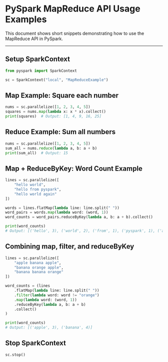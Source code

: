 # PySpark MapReduce API Usage Examples

This document shows short snippets demonstrating how to use the MapReduce API in PySpark.

---

## Setup SparkContext

```python
from pyspark import SparkContext

sc = SparkContext("local", "MapReduceExample")
```

## Map Example: Square each number
```python
nums = sc.parallelize([1, 2, 3, 4, 5])
squares = nums.map(lambda x: x * x).collect()
print(squares)  # Output: [1, 4, 9, 16, 25]

```

## Reduce Example: Sum all numbers

```python
nums = sc.parallelize([1, 2, 3, 4, 5])
sum_all = nums.reduce(lambda a, b: a + b)
print(sum_all)  # Output: 15

```

## Map + ReduceByKey: Word Count Example
```python
lines = sc.parallelize([
    "hello world",
    "hello from pyspark",
    "hello world again"
])

words = lines.flatMap(lambda line: line.split(" "))
word_pairs = words.map(lambda word: (word, 1))
word_counts = word_pairs.reduceByKey(lambda a, b: a + b).collect()

print(word_counts)
# Output: [('hello', 3), ('world', 2), ('from', 1), ('pyspark', 1), ('again', 1)]

```


## Combining map, filter, and reduceByKey
```python
lines = sc.parallelize([
    "apple banana apple",
    "banana orange apple",
    "banana banana orange"
])

word_counts = (lines
    .flatMap(lambda line: line.split(" "))
    .filter(lambda word: word != "orange")
    .map(lambda word: (word, 1))
    .reduceByKey(lambda a, b: a + b)
    .collect()
)

print(word_counts)
# Output: [('apple', 3), ('banana', 4)]

```
## Stop SparkContext
```python
sc.stop()

```